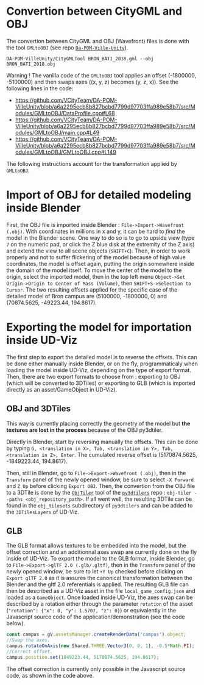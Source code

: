 # Convertion between CityGML and OBJ
The convertion between CityGML and OBJ (Wavefront) files is done with the tool `GMLtoOBJ` (see repo [`Da-POM-Ville-Unity`](https://github.com/VCityTeam/UD-Demo-DatAgora-Deambulation-Bron)).
```
DA-POM-VilleUnity/CityGMLTool BRON_BATI_2018.gml --obj BRON_BATI_2018.obj
```
Warning ! The vanilla code of the `GMLtoOBJ` tool applies an offset (-1800000, -5100000) and then swaps axes ((x, y, z) becomes (y, z, x)). See the following lines in the code:
- https://github.com/VCityTeam/DA-POM-VilleUnity/blob/a6a2295ecb8b827bcbd7799d97703ffa989e58b7/src/Modules/GMLtoOBJ/DataProfile.cpp#L68
- https://github.com/VCityTeam/DA-POM-VilleUnity/blob/a6a2295ecb8b827bcbd7799d97703ffa989e58b7/src/Modules/GMLtoOBJ/main.cpp#L49
- https://github.com/VCityTeam/DA-POM-VilleUnity/blob/a6a2295ecb8b827bcbd7799d97703ffa989e58b7/src/Modules/GMLtoOBJ/GMLtoOBJ.cpp#L149

The following instructions account for the transformation applied by `GMLtoOBJ`.

# Import of OBJ for detailed modeling inside Blender
First, the OBJ file is imported inside Blender : `File->Import->Wavefront (.obj)`.
With coordinates in millions in x and y, it can be hard to *find* the model in the Blender scene.
One way to do so is to go to upside view (type `7` on the numeric pad, or click the Z blue disk at the extremity of the Z axis) and extend the view to all scene objects (`SHIFT+C`).
Then, in order to work properly and not to suffer flickering of the model because of high value coordinates, the model is offset again, putting the origin somewhere inside the domain of the model itself.
To move the center of the model to the origin, select the imported model, then in the top left menu `Object->Set Origin->Origin to Center of Mass (Volume)`, then `SHIFT+S->Selection to Cursor`.
The two resulting offsets applied for the specific case of the detailed model of Bron campus are (5100000, -1800000, 0) and (70874.5625, -49223.44, 194.8617).

# Exporting the model for importation inside UD-Viz
The first step to export the detailed model is to reverse the offsets.
This can be done either manually inside Blender, or on the fly, programmaticaly when loading the model inside UD-Viz, depending on the type of export format.
Then, there are two export formats to choose from : exporting to OBJ (which will be converted to 3DTiles) or exporting to GLB (which is imported directly as an asset/GameObject in UD-Viz).

## OBJ and 3DTiles
This way is currently placing correctly the geometry of the model but **the textures are lost in the process** because of the OBJ py3dtiler.

Directly in Blender, start by reversing manually the offsets.
This can be done by typing `G, <translation in X>, Tab, <translation in Y>, Tab, <translation in Z>, Enter`.
The cumulated reverse offset is (5170874.5625, -1849223.44, 194.8617).

Then, still in Blender, go to `File->Export->Wavefront (.obj)`, then in the `Transform` panel of the newly opened window, be sure to select `-X Forward` and `Z Up` before clicking `Export OBJ`.
Then, the convertion from the OBJ file to a 3DTile is done by the [`ObjTiler`](https://github.com/VCityTeam/py3dtilers/blob/master/py3dtilers/ObjTiler) tool of the [`py3dtilers`](https://github.com/VCityTeam/py3dtilers) repo : `obj-tiler --paths <obj_repository_path>`.
If all went well, the resulting 3DTile can be found in the `obj_tilesets` subdirectory of `py3dtilers` and can be added to the `3DTilesLayers` of UD-Viz.

## GLB
The GLB format allows textures to be embedded into the model, but the offset correction and an additionnal axes swap are currently done on the fly inside of UD-Viz.
To export the model to the GLB format, inside Blender, go to `File->Export->glTF 2.0 (.glb/.gltf)`, then in the `Transform` panel of the newly opened window, be sure to let `+Y Up` checked before clicking on `Export glTF 2.0` as it is assures the canonical transformation between the Blender and the gltf 2.0 referentials is applied.
The resulting GLB file can then be described as a UD-Viz asset in the file `local_game_config.json` and loaded as a `GameObject`.
Once loaded inside UD-Viz, the axes swap can be described by a rotation either through the parameter `rotation` of the asset (`"rotation": {"x": 0, "y": 1.5707, "z": 0}`) or equivalently in the Javascript source code of the application/demonstration (see the code below).
```js
const campus = gV.assetsManager.createRenderData('campus').object;
//Swap the axes.
campus.rotateOnAxis(new Shared.THREE.Vector3(0, 0, 1), -0.5*Math.PI);
//Correct offset.
campus.position.set(1849223.44, 5170874.5625, 194.8617);
```
The offset correction is currently only possible in the Javascript source code, as shown in the code above.
